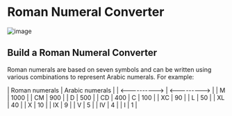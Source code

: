 # Roman Numeral Converter
![image](https://github.com/Milave-kun/JavaScript-Algorithms-and-Data-Structures/assets/125982535/44c22c20-5d30-4e85-9653-8fb353b70fae)

## Build a Roman Numeral Converter
Roman numerals are based on seven symbols and can be written using various combinations to represent Arabic numerals. For example:

| Roman numerals |	Arabic numerals |
| <----------> | <---------> |
| M |	1000 |
| CM |	900 |
| D	| 500 |
| CD	 | 400
| C | 	100 | 
| XC |	90  |
| L | 	50 |
| XL	| 40 |
| X	 | 10 | 
| IX | 	9 | 
| V | 	5 | 
| IV | 	4 |
| I | 	1 | 
